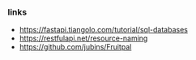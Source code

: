 ### links
- https://fastapi.tiangolo.com/tutorial/sql-databases
- https://restfulapi.net/resource-naming
- https://github.com/jubins/Fruitpal
